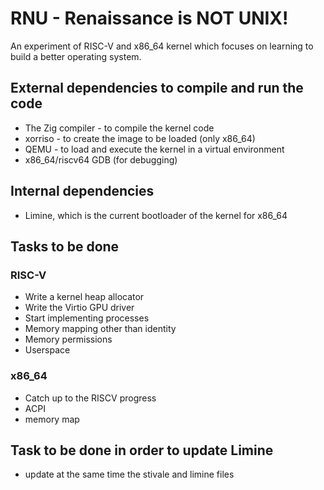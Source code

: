 # RNU - Renaissance is NOT UNIX!

An experiment of RISC-V and x86_64 kernel which focuses on learning to build a better operating system.

## External dependencies to compile and run the code
* The Zig compiler - to compile the kernel code
* xorriso - to create the image to be loaded (only x86_64)
* QEMU - to load and execute the kernel in a virtual environment
* x86_64/riscv64 GDB (for debugging)

## Internal dependencies
* Limine, which is the current bootloader of the kernel for x86_64

## Tasks to be done

### RISC-V
* Write a kernel heap allocator
* Write the Virtio GPU driver
* Start implementing processes
* Memory mapping other than identity
* Memory permissions
* Userspace

### x86_64
* Catch up to the RISCV progress
* ACPI
* memory map

## Task to be done in order to update Limine
* update at the same time the stivale and limine files
